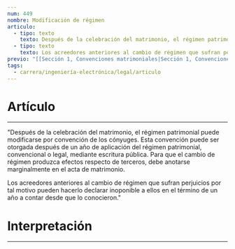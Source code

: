 ```yaml
---
num: 449
nombre: Modificación de régimen
articulo:
  - tipo: texto
    texto: Después de la celebración del matrimonio, el régimen patrimonial puede modificarse por convención de los cónyuges. Esta convención puede ser otorgada después de un año de aplicación del régimen patrimonial, convencional o legal, mediante escritura pública. Para que el cambio de régimen produzca efectos respecto de terceros, debe anotarse marginalmente en el acta de matrimonio.
  - tipo: texto
    texto: Los acreedores anteriores al cambio de régimen que sufran perjuicios por tal motivo pueden hacerlo declarar inoponible a ellos en el término de un año a contar desde que lo conocieron.
previo: "[[Sección 1, Convenciones matrimoniales|Sección 1, Convenciones matrimoniales]]"
tags:
  - carrera/ingeniería-electrónica/legal/articulo
---
```

# Artículo
---
"Después de la celebración del matrimonio, el régimen patrimonial puede modificarse por convención de los cónyuges. Esta convención puede ser otorgada después de un año de aplicación del régimen patrimonial, convencional o legal, mediante escritura pública. Para que el cambio de régimen produzca efectos respecto de terceros, debe anotarse marginalmente en el acta de matrimonio.

Los acreedores anteriores al cambio de régimen que sufran perjuicios por tal motivo pueden hacerlo declarar inoponible a ellos en el término de un año a contar desde que lo conocieron."

# Interpretación
---
